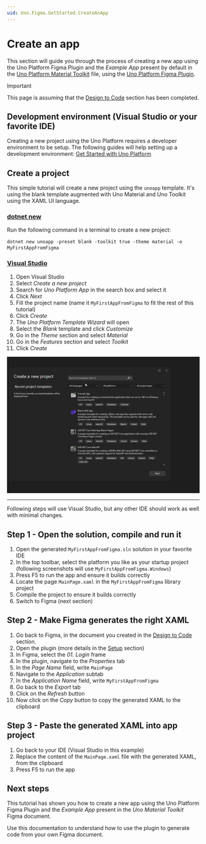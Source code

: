 ```yaml
---
uid: Uno.Figma.GetStarted.CreateAnApp
---
```


# Create an app

This section will guide you through the process of creating a new app using the Uno Platform Figma Plugin and the _Example App_ present by default in the [Uno Platform Material Toolkit](https://aka.platform.uno/uno-figma-material-toolkit) file, using the [Uno Platform Figma Plugin](https://aka.platform.uno/uno-figma-plugin).

> [!IMPORTANT]
> This page is assuming that the [Design to Code](design-to-code.md) section has been completed.

## Development environment (Visual Studio or your favorite IDE)

Creating a new project using the Uno Platform requires a developer environment to be setup. The following guides will help setting up a development environment:
[Get Started with Uno Platform](xref:Uno.GetStarted)

## Create a project

This simple tutorial will create a new project using the `unoapp` template. It's using the blank template augmented with Uno Material and Uno Toolkit using the XAML UI language.

### [dotnet new](#tab/dotnet-cli)

Run the following command in a terminal to create a new project:
```shell
dotnet new unoapp -preset blank -toolkit true -theme material -o MyFirstAppFromFigma
```

### [Visual Studio](#tab/visual-studio)

1. Open Visual Studio
2. Select _Create a new project_
3. Search for _Uno Platform App_ in the search box and select it
4. Click _Next_
5. Fill the project name (name it `MyFirstAppFromFigma` to fit the rest of this tutorial)
6. Click _Create_
7. The _Uno Platform Template Wizard_ will open
8. Select the _Blank_ template and click _Customize_
9. Go in the _Theme_ section and select _Material_
10. Go in the _Features_ section and select _Toolkit_
11. Click _Create_

![Creating a new project in Visual Studio](assets/vs-create-project.gif)

---

Following steps will use Visual Studio, but any other IDE should work as well with minimal changes.

## Step 1 - Open the solution, compile and run it
1. Open the generated `MyFirstAppFromFigma.sln` solution in your favorite IDE
2. In the top toolbar, select the platform you like as your startup project (following screenshots will use `MyFirstAppFromFigma.Windows`)
3. Press F5 to run the app and ensure it builds correctly
4. Locate the page `MainPage.xaml` in the `MyFirstAppFromFigma` library project
5. Compile the project to ensure it builds correctly
6. Switch to Figma (next section)

## Step 2 - Make Figma generates the right XAML
1. Go back to Figma, in the document you created in the [Design to Code](xref:Uno.Figma.GetStarted.DesignToCode) section.
2. Open the plugin (more details in the [Setup](xref:Uno.Figma.GetStarted.Setup) section)
3. In Figma, select the _01. Login_ frame
4. In the plugin, navigate to the _Properties_ tab
5. In the _Page Name_ field, write `MainPage`
6. Navigate to the _Application_ subtab
7. In the _Application Name_ field, write `MyFirstAppFromFigma`
8. Go back to the _Export_ tab
9. Click on the _Refresh_ button
10. Now click on the _Copy_ button to copy the generated XAML to the clipboard

## Step 3 - Paste the generated XAML into app project
1. Go back to your IDE (Visual Studio in this example)
2. Replace the content of the `MainPage.xaml` file with the generated XAML, from the clipboard
3. Press F5 to run the app

## Next steps

This tutorial has shown you how to create a new app using the Uno Platform Figma Plugin and the _Example App_ present in the _Uno Material Toolkit_ Figma document.

Use this documentation to understand how to use the plugin to generate code from your own Figma document.
